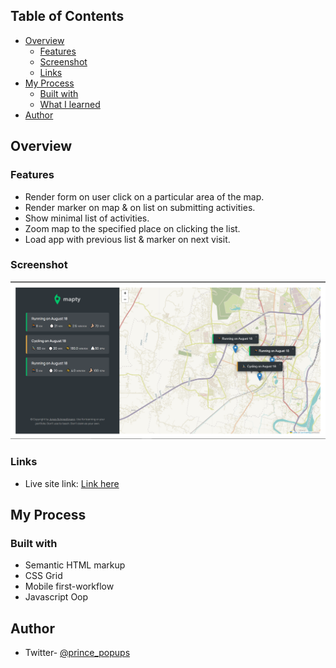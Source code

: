 ## Table of Contents

- [Overview](#overview)
  - [Features](#features)
  - [Screenshot](#screenshot)
  - [Links](#links)
- [My Process](#my-process)
  - [Built with](#built-with)
  - [What I learned](#what-i-learned)
- [Author](#author)

## Overview

### Features
  - Render form on user click on a particular area of the map.
  - Render marker on map & on list on submitting activities.
  - Show minimal list of activities.
  - Zoom map to the specified place on clicking the list.
  - Load app with previous list & marker on next visit.
  
 ### Screenshot
 
 ![](./assets/mapty.png)
 
 ### Links
 
 -  Live site link: [Link here](https://maptyyapp.netlify.app/)
 
 ## My Process
 
 ### Built with
 
 -  Semantic HTML markup
 -  CSS Grid
 -  Mobile first-workflow
 -  Javascript Oop
 
 ## Author
 -  Twitter- [@prince_popups](https://www.twitter.com/@prince_popups)
